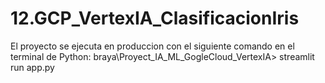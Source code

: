 # 12.GCP_VertexIA_ClasificacionIris
El proyecto se ejecuta en produccion con el siguiente comando en el terminal de Python:
braya\Proyect_IA_ML_GogleCloud_VertexIA> streamlit run app.py
